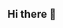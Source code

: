 ## Hi there 👋

<!--
**Chen0787/Chen0787** is a ✨ _special_ ✨ repository because its `README.md` (this file) appears on your GitHub profile.

Here are some ideas to get you started:

- 🔭 I’m currently working on psycholinguistics
- 🌱 I’m currently learning R 

-->
